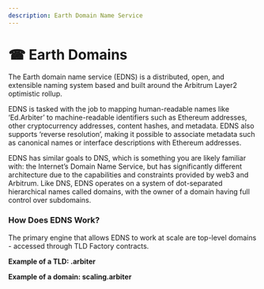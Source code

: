 ```yaml
---
description: Earth Domain Name Service
---
```


# ☎ Earth Domains

The Earth domain name service (EDNS) is a distributed, open, and extensible naming system based and built around the Arbitrum Layer2 optimistic rollup.

EDNS is tasked with the job to mapping human-readable names like ‘Ed.Arbiter’ to machine-readable identifiers such as Ethereum addresses, other cryptocurrency addresses, content hashes, and metadata. EDNS also supports ‘reverse resolution’, making it possible to associate metadata such as canonical names or interface descriptions with Ethereum addresses.

EDNS has similar goals to DNS, which is something you are likely familiar with: the Internet’s Domain Name Service, but has significantly different architecture due to the capabilities and constraints provided by web3 and Arbitrum. Like DNS, EDNS operates on a system of dot-separated hierarchical names called domains, with the owner of a domain having full control over subdomains.

### How Does EDNS Work?

The primary engine that allows EDNS to work at scale are top-level domains - accessed through TLD Factory contracts.

**Example of a TLD: .arbiter**

**Example of a domain: scaling.arbiter**
